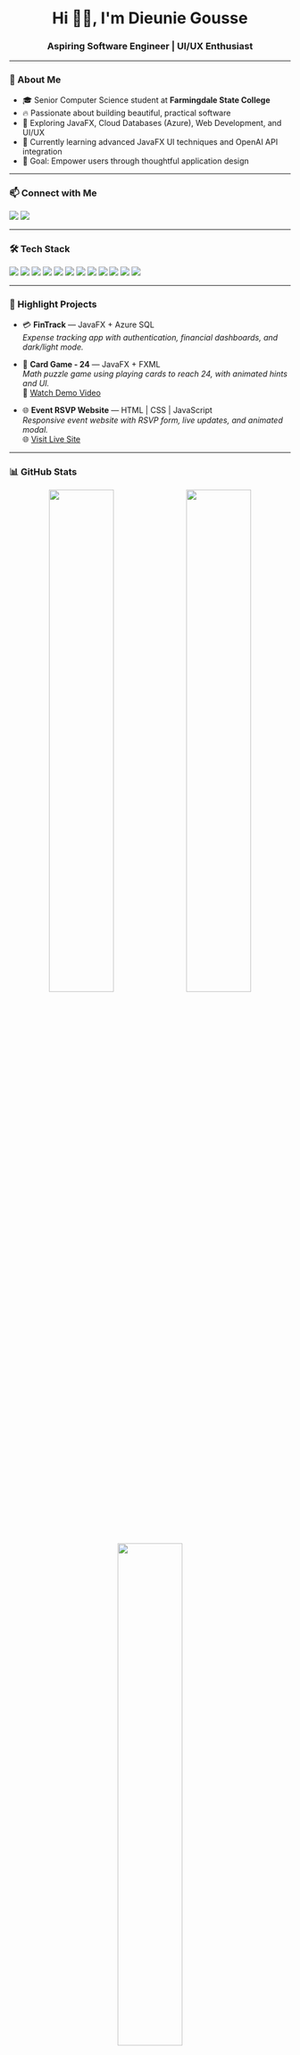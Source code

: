 


<h1 align="center">Hi 👋🏽, I'm Dieunie Gousse</h1>
<h3 align="center">Aspiring Software Engineer | UI/UX Enthusiast</h3>

---

### 🧠 About Me
- 🎓 Senior Computer Science student at **Farmingdale State College** 
- 🔥 Passionate about building beautiful, practical software
- 🚀 Exploring JavaFX, Cloud Databases (Azure), Web Development, and UI/UX
- 🌱 Currently learning advanced JavaFX UI techniques and OpenAI API integration
- 🎯 Goal: Empower users through thoughtful application design

---

### 📫 Connect with Me
<p align="left">
<a href="mailto:mariedgousse@gmail.com"><img src="https://img.shields.io/badge/Gmail-mariedgousse@gmail.com-red?style=for-the-badge&logo=gmail&logoColor=white"></a>
<a href="[https://linkedin.com/in/dieuniegousse](https://www.linkedin.com/in/dieunie-gousse-7a717422b/)"><img src="https://img.shields.io/badge/LinkedIn-Dieunie%20Gousse-blue?style=for-the-badge&logo=linkedin&logoColor=white"></a>
</p>

---

### 🛠️ Tech Stack

<p align="left">
  <img src="https://img.shields.io/badge/Java-007396?style=for-the-badge&logo=java&logoColor=white"/>
  <img src="https://img.shields.io/badge/JavaFX-1B74E4?style=for-the-badge&logo=java&logoColor=white"/>
  <img src="https://img.shields.io/badge/HTML5-E34F26?style=for-the-badge&logo=html5&logoColor=white"/>
  <img src="https://img.shields.io/badge/CSS3-1572B6?style=for-the-badge&logo=css3&logoColor=white"/>
  <img src="https://img.shields.io/badge/JavaScript-F7DF1E?style=for-the-badge&logo=javascript&logoColor=black"/>
  <img src="https://img.shields.io/badge/Azure-0078D4?style=for-the-badge&logo=microsoft-azure&logoColor=white"/>
  <img src="https://img.shields.io/badge/MySQL-4479A1?style=for-the-badge&logo=mysql&logoColor=white"/>
  <img src="https://img.shields.io/badge/React-20232A?style=for-the-badge&logo=react&logoColor=61DAFB"/>
  <img src="https://img.shields.io/badge/Git-F05032?style=for-the-badge&logo=git&logoColor=white"/>
  <img src="https://img.shields.io/badge/GitHub-181717?style=for-the-badge&logo=github&logoColor=white"/>
  <img src="https://img.shields.io/badge/VSCode-007ACC?style=for-the-badge&logo=visual-studio-code&logoColor=white"/>
  <img src="https://img.shields.io/badge/IntelliJIDEA-000000?style=for-the-badge&logo=intellijidea&logoColor=white"/>
</p>

---

### 🚀 Highlight Projects

- 💳 **FinTrack** — JavaFX + Azure SQL  
  _Expense tracking app with authentication, financial dashboards, and dark/light mode._

- 🧩 **Card Game - 24** — JavaFX + FXML  
  _Math puzzle game using playing cards to reach 24, with animated hints and UI._  
  🎥 [Watch Demo Video](https://youtu.be/OZOZoZWQ_jc)

- 🌐 **Event RSVP Website** — HTML | CSS | JavaScript  
  _Responsive event website with RSVP form, live updates, and animated modal._  
  🌐 [Visit Live Site](https://drawing-flexible-stream-277.vscodeedu.app)
  
---

### 📊 GitHub Stats

<p align="center">
  <img src="https://github-readme-stats.vercel.app/api?username=DieunieG&show_icons=true&theme=radical" width="48%" />
  <img src="https://github-readme-streak-stats.herokuapp.com/?user=DieunieG&theme=radical" width="48%" />
</p>

<p align="center">
  <img src="https://github-readme-stats.vercel.app/api/top-langs/?username=DieunieG&layout=compact&theme=radical" width="48%" />
</p>
        

<p align="center"><i>Coding the future, one beautiful idea at a time. 💻🎨</i></p>

---
